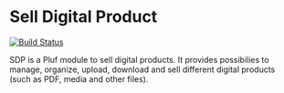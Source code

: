 # Sell Digital Product

[![Build Status](https://travis-ci.org/pluf/sdp.svg?branch=master)](https://travis-ci.org/pluf/sdp)

SDP is a Pluf module to sell digital products. It provides possibilies to manage, organize, upload, download and sell different digital products (such as PDF, media and other files).